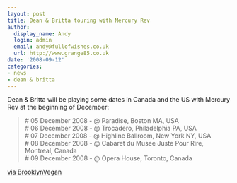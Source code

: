 ```yaml
---
layout: post
title: Dean & Britta touring with Mercury Rev
author:
  display_name: Andy
  login: admin
  email: andy@fullofwishes.co.uk
  url: http://www.grange85.co.uk
date: '2008-09-12'
categories:
- news
- dean & britta
---
```

<p>Dean & Britta will be playing some dates in Canada and the US with Mercury Rev at the beginning of December:</p>
<blockquote><p># 05 December 2008 -  @ Paradise, Boston MA, USA<br />
# 06 December 2008 -  @ Trocadero, Philadelphia PA, USA<br />
# 07 December 2008 -  @ Highline Ballroom, New York NY, USA<br />
# 08 December 2008 -  @ Cabaret du Musee Juste Pour Rire, Montreal, Canada<br />
# 09 December 2008 -  @ Opera House, Toronto, Canada
</p></blockquote>
<p><a href="http://www.brooklynvegan.com/archives/2008/09/mercury_rev_dea.html">via BrooklynVegan</a></p>
